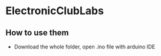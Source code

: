 # ElectronicClubLabs
## How to use them
* Download the whole folder, open .ino file with arduino IDE
